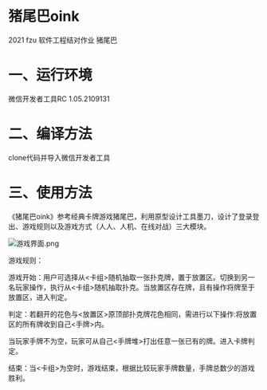 
# **猪尾巴oink**

2021 fzu 软件工程结对作业 猪尾巴

# 一、运行环境

微信开发者工具RC 1.05.2109131

# 二、编译方法

clone代码并导入微信开发者工具

# 三、使用方法

《猪尾巴oink》参考经典卡牌游戏猪尾巴，利用原型设计工具墨刀，设计了登录登出、游戏规则以及游戏方式（人人、人机、在线对战）三大模块。

![游戏界面.png](https://i.loli.net/2021/10/24/7cbkDtsTQCXRNKM.png)

游戏规则：

游戏开始：用户可选择从<卡组>随机抽取一张扑克牌，置于放置区。切换到另一名玩家操作，执行从<卡组>随机抽取扑克。当放置区存在牌，且有操作将牌至于放置区，进入判定。

判定：若翻开的花色与<放置区>原顶部扑克牌花色相同，需进行以下操作:将放置区的所有牌收到自己<手牌>内。

当玩家手牌不为空，玩家可从自己<手牌堆>打出任意一张已有的牌。进入卡牌判定。

结束：当<卡组>为空时，游戏结束，根据比较玩家手牌数量，手牌总数少的游戏胜利。